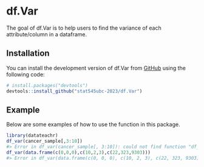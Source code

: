 
# df.Var

The goal of df.Var is to help users to find the variance of each
attribute/column in a dataframe.

## Installation

You can install the development version of df.Var from
[GitHub](https://github.com/) using the following code:

``` r
# install.packages("devtools")
devtools::install_github("stat545ubc-2023/df.Var")
```

## Example

Below are some examples of how to use the function in this package.

``` r
library(datateachr)
df_var(cancer_sample[,3:10])
#> Error in df_var(cancer_sample[, 3:10]): could not find function "df_var"
df_var(data.frame(c(0,0,0),c(10,2,3),c(22,323,9303)))
#> Error in df_var(data.frame(c(0, 0, 0), c(10, 2, 3), c(22, 323, 9303))): could not find function "df_var"
```
